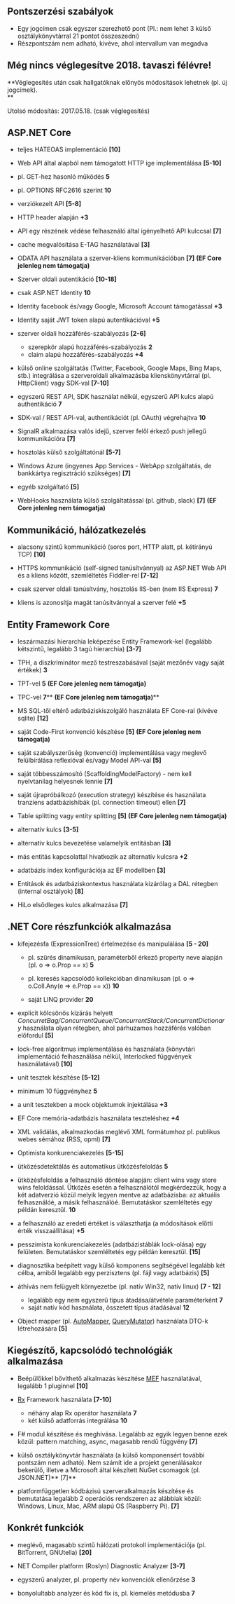 ## Pontszerzési szabályok

*   Egy jogcímen csak egyszer szerezhető pont (Pl.: nem lehet 3 külső osztálykönyvtárral 21 pontot összeszedni)
*   Részpontszám nem adható, kivéve, ahol intervallum van megadva

## **Még nincs véglegesítve 2018. tavaszi félévre!**

**Véglegesítés után csak hallgatóknak előnyös módosítások lehetnek (pl. új jogcímek).  
**

Utolsó módosítás: 2017.05.18. (csak véglegesítés)

## ASP.NET Core

*   teljes HATEOAS implementáció **\[10\]**

*   Web API által alapból nem támogatott HTTP ige implementálása **\[5-10\]**

*   pl. GET-hez hasonló működés **5**
*   pl. OPTIONS RFC2616 szerint **10**

*   verziókezelt API **\[5-8\]**

*   HTTP header alapján **+3**

*   API egy részének védése felhasználó által igényelhető API kulccsal **\[7\]**
*   cache megvalósítása E-TAG használatával **\[3\]**

*   ODATA API használata a szerver-kliens kommunikációban **\[7\]**  ****(EF Core jelenleg nem támogatja)****
*   Szerver oldali autentikáció **\[10-18\]**

*   csak ASP.NET Identity **10**
*   Identity facebook és/vagy Google, Microsoft Account támogatással **+3**
*   Identity saját JWT token alapú autentikációval **+5**

*   szerver oldali hozzáférés-szabályozás **\[2-6\]**
    *   szerepkör alapú hozzáférés-szabályozás **2**
    *   claim alapú hozzáférés-szabályozás **+4**
*   külső online szolgáltatás (Twitter, Facebook, Google Maps, Bing Maps, stb.) integrálása a szerveroldali alkalmazásba klienskönyvtárral (pl. HttpClient) vagy SDK-val **\[7-10\]**

*   egyszerű REST API, SDK használat nélkül, egyszerű API kulcs alapú authentikáció **7**
*   SDK-val / REST API-val, authentikációt (pl. OAuth) végrehajtva **10**

*   SignalR alkalmazása valós idejű, szerver felől érkező push jellegű kommunikációra **\[7\]**

*   hosztolás külső szolgáltatónál **\[5-7\]**

*   Windows Azure (ingyenes App Services - WebApp szolgáltatás, de bankkártya regisztráció szükséges) **\[7\]**
*   egyéb szolgáltató **\[5\]**

*   WebHooks használata külső szolgáltatással (pl. github, slack) **\[7\]**  ******(EF Core jelenleg nem támogatja)******

## Kommunikáció, hálózatkezelés

*   alacsony szintű kommunikáció (soros port,  HTTP alatt, pl. kétirányú TCP) **\[10\]**

*   HTTPS kommunikáció (self-signed tanúsítvánnyal) az ASP.NET Web API és a kliens között, szemléltetés Fiddler-rel **\[7-12\]**

*   csak szerver oldali tanúsítvány, hosztolás IIS-ben (nem IIS Express) **7**
*   kliens is azonosítja magát tanúsítvánnyal a szerver felé **+5**

## Entity Framework Core

*   leszármazási hierarchia leképezése Entity Framework-kel (legalább kétszintű, legalább 3 tagú hierarchia) **\[3-7\]**

*   TPH, a diszkriminátor mező testreszabásával (saját mezőnév vagy saját értékek) **3**
*   TPT-vel **5** **(EF Core jelenleg nem támogatja)**
*   TPC-vel **7**** **(EF Core jelenleg nem támogatja)****

*   MS SQL-től eltérő adatbáziskiszolgáló használata EF Core-ral (kivéve sqlite) **\[12\]**
*   saját Code-First konvenció készítése **\[5\]**  ******(EF Core jelenleg nem támogatja)******
*   saját szabályszerűség (konvenció) implementálása vagy meglevő felülbírálása reflexióval és/vagy Model API-val **\[5\]**
*   saját többesszámosító (ScaffoldingModelFactory) - nem kell nyelvtanilag helyesnek lennie **\[7\]**
*   saját újrapróbálkozó (execution strategy) készítése és használata tranziens adatbázishibák (pl. connection timeout) ellen **\[7\]**
*   Table splitting vagy entity splitting **\[5\]**  ******(EF Core jelenleg nem támogatja)******
*   alternatív kulcs **\[3-5\]**

*   alternatív kulcs bevezetése valamelyik entitásban **\[3\]**  
    
*   más entitás kapcsolattal hivatkozik az alternatív kulcsra **+2**

*   adatbázis index konfigurációja az EF modellben **\[3\]**
*   Entitások és adatbáziskontextus használata kizárólag a DAL rétegben (internal osztályok) **\[8\]**
*   HiLo elsődleges kulcs alkalmazása **\[7\]**

## .NET Core részfunkciók alkalmazása

*   kifejezésfa (ExpressionTree) értelmezése és manipulálása **\[5 - 20\]**
    
    *   pl. szűrés dinamikusan, paraméterből érkező property neve alapján (pl. o => o.Prop == x) **5**
    *   pl. keresés kapcsolódó kollekcióban dinamikusan (pl. o => o.Coll.Any(e => e.Prop == x)) **10**
    
    *   saját LINQ provider **20**
        

*   explicit kölcsönös kizárás helyett _ConcurretBag/ConcurrentQueue/ConcurrentStack/ConcurrentDictionary_ használata olyan rétegben, ahol párhuzamos hozzáférés valóban előfordul **\[5\]**
*   lock-free algoritmus implementálása és használata (könyvtári implementáció felhasználása nélkül, Interlocked függvények használatával) **\[10\]**

*   unit tesztek készítése  **\[5-12\]**

*   minimum 10 függvényhez **5**
*   a unit tesztekben a mock objektumok injektálása **+3**
*   EF Core memória-adatbázis használata teszteléshez **+4**

*   XML validálás, alkalmazkodás meglévő XML formátumhoz pl. publikus webes sémához (RSS, opml) **\[7\]**

*   Optimista konkurenciakezelés **\[5-15\]**

*   ütközésdetektálás és automatikus ütközésfeloldás **5**
*   ütközésfeloldás a felhasználó döntése alapján: client wins vagy store wins feloldással. Ütközés esetén a felhasználótól megkérdezzük, hogy a két adatverzió közül melyik legyen mentve az adatbázisba: az aktuális felhasználóé, a másik felhasználóé. Bemutatáskor szemléltetés egy példán keresztül. **10**
*   a felhasználó az eredeti értéket is választhatja (a módosítások előtti érték visszaállítása) **+5**

*   pesszimista konkurenciakezelés (adatbázistáblák lock-olása) egy felületen. Bemutatáskor szemléltetés egy példán keresztül. **\[15\]**
*   diagnosztika beépített vagy külső komponens segítségével legalább két célba, amiből legalább egy perzisztens (pl. fájl vagy adatbázis) **\[5\]**
*   áthívás nem felügyelt környezetbe (pl. natív Win32, natív linux) **\[7 - 12\]**
    *   legalább egy nem egyszerű típus átadása/átvétele paraméterként **7**
    *   saját natív kód használata, összetett típus átadásával **12**
*    Object mapper (pl. [AutoMapper](http://automapper.org/), [QueryMutator](https://www.nuget.org/packages/QueryMutator/1.3.1)) használata DTO-k létrehozására **\[5\]**

## Kiegészítő, kapcsolódó technológiák alkalmazása

*   Beépülőkkel bővíthető alkalmazás készítése [MEF](http://msdn.microsoft.com/en-us/library/dd460648.aspx) használatával, legalább 1 pluginnel **\[10\]**
*   [Rx](http://msdn.microsoft.com/en-us/data/gg577609) Framework használata **\[7-10\]**
    *   néhány alap Rx operátor használata **7**
    *   két külső adatforrás integrálása **10**
*   F# modul készítése és meghívása. Legalább az egyik legyen benne ezek közül: pattern matching, async, magasabb rendű függvény **\[7\]**

*   külső osztálykönyvtár használata (a külső komponensért további pontszám nem adható). Nem számít ide a projekt generálásakor bekerülő, illetve a Microsoft által készített NuGet csomagok (pl. JSON.NET)**  \[7\]**
*   platformfüggetlen kódbázisú szerveralkalmazás készítése és bemutatása legalább 2 operációs rendszeren az alábbiak közül: Windows, Linux, Mac, ARM alapú OS (Raspberry Pi). **\[7\]**

## Konkrét funkciók

*   meglévő, magasabb szintű hálózati protokoll implementációja (pl. BitTorrent, GNUtella) **\[20\]**
*   NET Compiler platform (Roslyn) Diagnostic Analyzer **\[3-7\]**

*   egyszerű analyzer, pl. property név konvenciók ellenőrzése **3**
*   bonyolultabb analyzer és kód fix is, pl. kiemelés metódusba **7**
